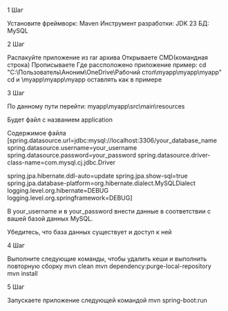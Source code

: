 1 Шаг 

Установите фреймворк: Maven 
Инструмент разработки: JDK 23
БД: MySQL

2 Шаг 

Распакуйте приложение из rar архива
Открываете CMD(командная строка)
Прописываете Где рассположено приложение пример: cd "C:\Пользователь\Аноним\OneDrive\Рабочий стол\myapp\myapp\myapp"
cd и \myapp\myapp\myapp оставлять как в примере

3 Шаг

По данному пути перейти: myapp\myapp\src\main\resources

Будет файл с названием application

Содержимое файла
[spring.datasource.url=jdbc:mysql://localhost:3306/your_database_name
spring.datasource.username=your_username
spring.datasource.password=your_password
spring.datasource.driver-class-name=com.mysql.cj.jdbc.Driver

spring.jpa.hibernate.ddl-auto=update
spring.jpa.show-sql=true
spring.jpa.database-platform=org.hibernate.dialect.MySQLDialect
logging.level.org.hibernate=DEBUG
logging.level.org.springframework=DEBUG]
 
В your_username и в your_password внести данные в соответствии с вашей базой данных MySQL.

Убедитесь, что база данных существует и доступ к ней

4 Шаг 

Выполните следующие команды, чтобы удалить кеши и выполнить повторную сборку
mvn clean
mvn dependency:purge-local-repository
mvn install


5 Шаг 

Запускаете приложение следующей командой
mvn spring-boot:run





